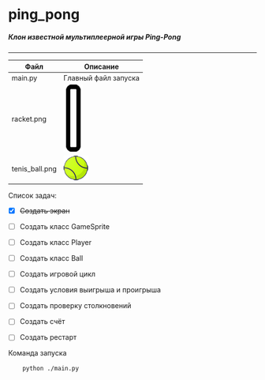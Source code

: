 # ping_pong
 
 
##### Клон известной мультиплеерной игры Ping-Pong
---
 
| Файл | Описание |
|----- | -------- |
| main.py | Главный файл запуска |
| racket.png | ![Картинка](racket.png "Спрайт ракетки") |
| tenis_ball.png | ![Картинка](tenis_ball.png "Спрайт ракетки") |
 
 
Список задач:
- [x] ~~Создать экран~~
- [ ] Создать класс GameSprite
- [ ] Создать класс Player
- [ ] Создать класс Ball
- [ ] Создать игровой цикл
- [ ] Создать условия выигрыша и проигрыша
- [ ] Создать проверку столкновений
- [ ] Создать счёт
- [ ] Создать рестарт
 
 
Команда запуска
```bash
    python ./main.py
```

